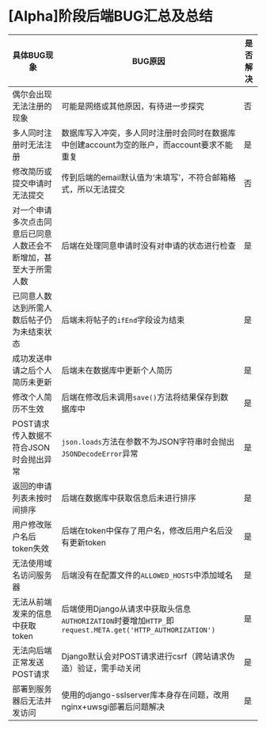 # [Alpha]阶段后端BUG汇总及总结

| **具体BUG现象**                                              | **BUG原因**                                                  | **是否解决** |
| ------------------------------------------------------------ | ------------------------------------------------------------ | ------------ |
| 偶尔会出现无法注册的现象                                     | 可能是网络或其他原因，有待进一步探究                         | 否           |
| 多人同时注册时无法注册                                       | 数据库写入冲突，多人同时注册时会同时在数据库中创建account为空的账户，而account要求不能重复 | 是           |
| 修改简历或提交申请时无法提交                                 | 传到后端的email默认值为‘未填写’，不符合邮箱格式，所以无法提交 | 否           |
| 对一个申请多次点击同意后已同意人数还会不断增加，甚至大于所需人数 | 后端在处理同意申请时没有对申请的状态进行检查                 | 是           |
| 已同意人数达到所需人数后帖子仍为未结束状态                   | 后端未将帖子的`ifEnd`字段设为结束                            | 是           |
| 成功发送申请之后个人简历未更新                               | 后端未在数据库中更新个人简历                                 | 是           |
| 修改个人简历不生效                                           | 后端在修改后未调用`save()`方法将结果保存到数据库中           | 是           |
| POST请求传入数据不符合JSON时会抛出异常                       | `json.loads`方法在参数不为JSON字符串时会抛出`JSONDecodeError`异常 | 是           |
| 返回的申请列表未按时间排序                                   | 后端在数据库中获取信息后未进行排序                           | 是           |
| 用户修改账户名后token失效                                    | 后端在token中保存了用户名，修改后用户名后没有更新token       | 是           |
| 无法使用域名访问服务器                                       | 后端没有在配置文件的`ALLOWED_HOSTS`中添加域名                | 是           |
| 无法从前端发来的信息中获取token                              | 后端使用Django从请求中获取头信息`AUTHORIZATION`时要增加`HTTP_`即`request.META.get('HTTP_AUTHORIZATION')` | 是           |
| 无法向后端正常发送POST请求                                   | Django默认会对POST请求进行csrf（跨站请求伪造）验证，需手动关闭 | 是           |
| 部署到服务器后无法并发访问                                   | 使用的django-sslserver库本身存在问题，改用nginx+uwsgi部署后问题解决 | 是           |

